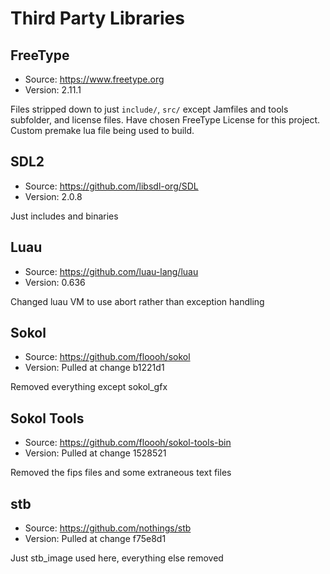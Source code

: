 # Third Party Libraries

## FreeType

- Source: https://www.freetype.org
- Version: 2.11.1

Files stripped down to just `include/`, `src/` except Jamfiles and tools subfolder, and license files. Have chosen FreeType License for this project. Custom premake lua file being used to build.

## SDL2

- Source: https://github.com/libsdl-org/SDL
- Version: 2.0.8

Just includes and binaries

## Luau

- Source: https://github.com/luau-lang/luau
- Version: 0.636

Changed luau VM to use abort rather than exception handling

## Sokol

- Source: https://github.com/floooh/sokol
- Version: Pulled at change b1221d1

Removed everything except sokol_gfx

## Sokol Tools

- Source: https://github.com/floooh/sokol-tools-bin
- Version: Pulled at change 1528521

Removed the fips files and some extraneous text files

## stb

- Source: https://github.com/nothings/stb
- Version: Pulled at change f75e8d1

Just stb_image used here, everything else removed
